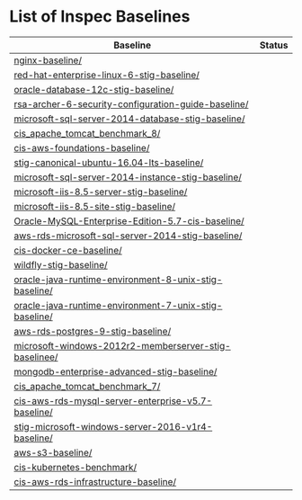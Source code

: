 # List of Inspec Baselines

| Baseline                                                                                                                    | Status |
| --------------------------------------------------------------------------------------------------------------------------- | ------ |
| [nginx-baseline/](/Baselines/nginx-baseline.md)                                                                             |        |  |  |
| [red-hat-enterprise-linux-6-stig-baseline/](/Baselines/red-hat-enterprise-linux-6-stig-baseline.md)                         |        |  |  |
| [oracle-database-12c-stig-baseline/](/Baselines/oracle-database-12c-stig-baseline.md)                                       |        |  |  |
| [rsa-archer-6-security-configuration-guide-baseline/](/Baselines/rsa-archer-6-security-configuration-guide-baseline.md)     |        |  |  |
| [microsoft-sql-server-2014-database-stig-baseline/](/Baselines/microsoft-sql-server-2014-database-stig-baseline.md)         |        |  |  |
| [cis_apache_tomcat_benchmark_8/](/Baselines/cis_apache_tomcat_benchmark_8.md)                                               |        |  |  |
| [cis-aws-foundations-baseline/](/Baselines/cis-aws-foundations-baseline.md)                                                 |        |  |  |
| [stig-canonical-ubuntu-16.04-lts-baseline/](/Baselines/stig-canonical-ubuntu-16.04-lts-baseline.md)                         |        |  |  |
| [microsoft-sql-server-2014-instance-stig-baseline/](/Baselines/microsoft-sql-server-2014-instance-stig-baseline.md)         |        |  |  |
| [microsoft-iis-8.5-server-stig-baseline/](/Baselines/microsoft-iis-8.5-server-stig-baseline.md)                             |        |  |  |
| [microsoft-iis-8.5-site-stig-baseline/](/Baselines/microsoft-iis-8.5-site-stig-baseline.md)                                 |        |  |  |
| [Oracle-MySQL-Enterprise-Edition-5.7-cis-baseline/](/Baselines/Oracle-MySQL-Enterprise-Edition-5.7-cis-baseline.md)         |        |  |  |
| [aws-rds-microsoft-sql-server-2014-stig-baseline/](/Baselines/aws-rds-microsoft-sql-server-2014-stig-baseline.md)           |        |  |  |
| [cis-docker-ce-baseline/](/Baselines/cis-docker-ce-baseline.md)                                                             |        |  |  |
| [wildfly-stig-baseline/](/Baselines/wildfly-stig-baseline.md)                                                               |        |  |  |
| [oracle-java-runtime-environment-8-unix-stig-baseline/](/Baselines/oracle-java-runtime-environment-8-unix-stig-baseline.md) |        |  |  |
| [oracle-java-runtime-environment-7-unix-stig-baseline/](/Baselines/oracle-java-runtime-environment-7-unix-stig-baseline.md) |        |  |  |
| [aws-rds-postgres-9-stig-baseline/](/Baselines/aws-rds-postgres-9-stig-baseline.md)                                         |        |  |  |
| [microsoft-windows-2012r2-memberserver-stig-baselinee/](/Baselines/microsoft-windows-2012r2-memberserver-stig-baseline.md)  |        |  |  |
| [mongodb-enterprise-advanced-stig-baseline/](/Baselines/mongodb-enterprise-advanced-stig-baseline.md)                       |        |  |  |
| [cis_apache_tomcat_benchmark_7/](/Baselines/cis_apache_tomcat_benchmark_7.md)                                               |        |  |  |
| [cis-aws-rds-mysql-server-enterprise-v5.7-baseline/](/Baselines/cis-aws-rds-mysql-server-enterprise-v5.7-baseline.md)       |        |  |  |
| [stig-microsoft-windows-server-2016-v1r4-baseline/](/Baselines/stig-microsoft-windows-server-2016-v1r4-baseline.md)         |        |  |  |
| [aws-s3-baseline/](/Baselines/aws-s3-baseline.md)                                                                           |        |  |  |
| [cis-kubernetes-benchmark/](/Baselines/cis-kubernetes-benchmark.md)                                                         |        |  |  |
| [cis-aws-rds-infrastructure-baseline/](/Baselines/cis-aws-rds-infrastructure-baseline.md)                                   |        |  |  |
